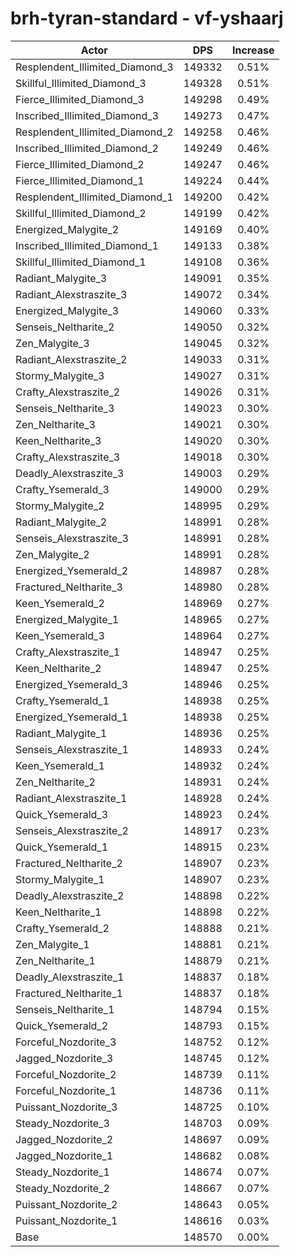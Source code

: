 # brh-tyran-standard - vf-yshaarj
| Actor | DPS | Increase |
|---|:---:|:---:|
|Resplendent_Illimited_Diamond_3|149332|0.51%|
|Skillful_Illimited_Diamond_3|149328|0.51%|
|Fierce_Illimited_Diamond_3|149298|0.49%|
|Inscribed_Illimited_Diamond_3|149273|0.47%|
|Resplendent_Illimited_Diamond_2|149258|0.46%|
|Inscribed_Illimited_Diamond_2|149249|0.46%|
|Fierce_Illimited_Diamond_2|149247|0.46%|
|Fierce_Illimited_Diamond_1|149224|0.44%|
|Resplendent_Illimited_Diamond_1|149200|0.42%|
|Skillful_Illimited_Diamond_2|149199|0.42%|
|Energized_Malygite_2|149169|0.40%|
|Inscribed_Illimited_Diamond_1|149133|0.38%|
|Skillful_Illimited_Diamond_1|149108|0.36%|
|Radiant_Malygite_3|149091|0.35%|
|Radiant_Alexstraszite_3|149072|0.34%|
|Energized_Malygite_3|149060|0.33%|
|Senseis_Neltharite_2|149050|0.32%|
|Zen_Malygite_3|149045|0.32%|
|Radiant_Alexstraszite_2|149033|0.31%|
|Stormy_Malygite_3|149027|0.31%|
|Crafty_Alexstraszite_2|149026|0.31%|
|Senseis_Neltharite_3|149023|0.30%|
|Zen_Neltharite_3|149021|0.30%|
|Keen_Neltharite_3|149020|0.30%|
|Crafty_Alexstraszite_3|149018|0.30%|
|Deadly_Alexstraszite_3|149003|0.29%|
|Crafty_Ysemerald_3|149000|0.29%|
|Stormy_Malygite_2|148995|0.29%|
|Radiant_Malygite_2|148991|0.28%|
|Senseis_Alexstraszite_3|148991|0.28%|
|Zen_Malygite_2|148991|0.28%|
|Energized_Ysemerald_2|148987|0.28%|
|Fractured_Neltharite_3|148980|0.28%|
|Keen_Ysemerald_2|148969|0.27%|
|Energized_Malygite_1|148965|0.27%|
|Keen_Ysemerald_3|148964|0.27%|
|Crafty_Alexstraszite_1|148947|0.25%|
|Keen_Neltharite_2|148947|0.25%|
|Energized_Ysemerald_3|148946|0.25%|
|Crafty_Ysemerald_1|148938|0.25%|
|Energized_Ysemerald_1|148938|0.25%|
|Radiant_Malygite_1|148936|0.25%|
|Senseis_Alexstraszite_1|148933|0.24%|
|Keen_Ysemerald_1|148932|0.24%|
|Zen_Neltharite_2|148931|0.24%|
|Radiant_Alexstraszite_1|148928|0.24%|
|Quick_Ysemerald_3|148923|0.24%|
|Senseis_Alexstraszite_2|148917|0.23%|
|Quick_Ysemerald_1|148915|0.23%|
|Fractured_Neltharite_2|148907|0.23%|
|Stormy_Malygite_1|148907|0.23%|
|Deadly_Alexstraszite_2|148898|0.22%|
|Keen_Neltharite_1|148898|0.22%|
|Crafty_Ysemerald_2|148888|0.21%|
|Zen_Malygite_1|148881|0.21%|
|Zen_Neltharite_1|148879|0.21%|
|Deadly_Alexstraszite_1|148837|0.18%|
|Fractured_Neltharite_1|148837|0.18%|
|Senseis_Neltharite_1|148794|0.15%|
|Quick_Ysemerald_2|148793|0.15%|
|Forceful_Nozdorite_3|148752|0.12%|
|Jagged_Nozdorite_3|148745|0.12%|
|Forceful_Nozdorite_2|148739|0.11%|
|Forceful_Nozdorite_1|148736|0.11%|
|Puissant_Nozdorite_3|148725|0.10%|
|Steady_Nozdorite_3|148703|0.09%|
|Jagged_Nozdorite_2|148697|0.09%|
|Jagged_Nozdorite_1|148682|0.08%|
|Steady_Nozdorite_1|148674|0.07%|
|Steady_Nozdorite_2|148667|0.07%|
|Puissant_Nozdorite_2|148643|0.05%|
|Puissant_Nozdorite_1|148616|0.03%|
|Base|148570|0.00%|
